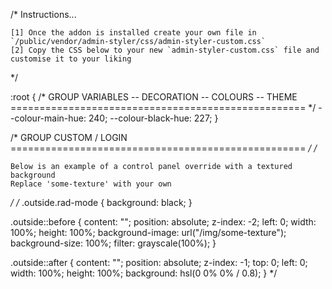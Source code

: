 /* Instructions...

    [1] Once the addon is installed create your own file in `/public/vendor/admin-styler/css/admin-styler-custom.css`
    [2] Copy the CSS below to your new `admin-styler-custom.css` file and customise it to your liking

*/

:root {
    /* GROUP VARIABLES -- DECORATION -- COLOURS -- THEME
    =================================================== */
    --colour-main-hue: 240;
    --colour-black-hue: 227;
}

/* GROUP CUSTOM / LOGIN
=================================================== */
/* 

    Below is an example of a control panel override with a textured background
    Replace 'some-texture' with your own

*/
/* .outside.rad-mode {
    background: black;
}

.outside::before {
    content: "";
    position: absolute;
    z-index: -2;
    left: 0;
    width: 100%;
    height: 100%;
    background-image: url("/img/some-texture");
    background-size: 100%;
    filter: grayscale(100%);
}

.outside::after {
    content: "";
    position: absolute;
    z-index: -1;
    top: 0;
    left: 0;
    width: 100%;
    height: 100%;
    background: hsl(0 0% 0% / 0.8);
} */